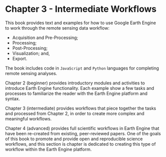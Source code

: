 # Chapter 3 - Intermediate Workflows

This book provides text and examples for how to use Google Earth Engine to work through the remote sensing data workflow:

* Acquisition and Pre-Processing;
* Processing;
* Post-Processing;
* Visualization; and,
* Export.

The book includes code in `JavaScript` and `Python` languages for completing remote sensing analyses.

Chapter 2 (beginner) provides introductory modules and activities to introduce Earth Engine functionality. Each example show a few tasks and processes to familiarize the reader with the Earth Engine platform and syntax.

Chapter 3 (intermediate) provides workflows that piece together the tasks and processed from Chapter 2, in order to create more complex and meaningful workflows.

Chapter 4 (advanced) provides full scientific workflows in Earth Engine that have been re-created from existing, peer-reviewed papers. One of the goals of this book to promote and provide open and reproducible science workflows, and this section is chapter is dedicated to creating this type of workflow within the Earth Engine platform.

